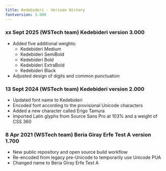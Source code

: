 ```yaml
---
title: Kedebideri - Version History
fontversion: 3.000
---
```


### xx Sept 2025 (WSTech team) Kedebideri version 3.000

  - Added five additional weights:
     - Kedebideri Medium
     - Kedebideri SemiBold
     - Kedebideri Bold
     - Kedebideri ExtraBold
     - Kedebideri Black
  - Adjusted design of digits and common punctuation

### 13 Sept 2024 (WSTech team) Kedebideri version 2.000

- Updated font name to Kedebideri
- Encoded font according to the provisional Unicode characters
- Added a new character called Erigo Tamura
- Imported Latin glyphs from Source Sans Pro at 103% and a weight of CSS 360

### 8 Apr 2021 (WSTech team) Beria Giray Erfe Test A version 1.700

- New public repository and open source build workflow
- Re-encoded from legacy pre-Unicode to temporarily use Unicode PUA
- Changed name to Beria Giray Erfe Test A
